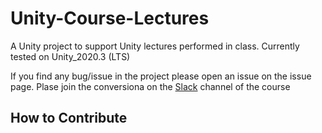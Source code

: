 # Unity-Course-Lectures
A Unity project to support Unity lectures performed in class.
Currently tested on Unity_2020.3 (LTS)

If you find any bug/issue in the project please open an issue on the issue page.
Plase join the conversiona on the [Slack](https://join.slack.com/t/vr-course-polito/shared_invite/enQtNzc4MjU4NjkwNDMyLTY4MDMwNWZmY2QyYzkxYmJjNWQzOGY3ODE0MDFmNmE2YjU2OGEzOTUyNzFhOTc4MjU0ZDA5MjUyODBiMmVjYzI) channel of the course

## How to Contribute
